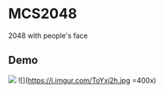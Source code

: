 # MCS2048

2048 with people's face

## Demo
![](https://i.imgur.com/SotkxZj.jpg=400x)
![](https://i.imgur.com/ToYxj2h.jpg =400x)
